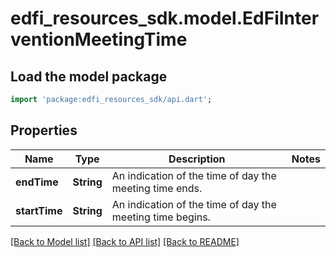 # edfi_resources_sdk.model.EdFiInterventionMeetingTime

## Load the model package
```dart
import 'package:edfi_resources_sdk/api.dart';
```

## Properties
Name | Type | Description | Notes
------------ | ------------- | ------------- | -------------
**endTime** | **String** | An indication of the time of day the meeting time ends. | 
**startTime** | **String** | An indication of the time of day the meeting time begins. | 

[[Back to Model list]](../README.md#documentation-for-models) [[Back to API list]](../README.md#documentation-for-api-endpoints) [[Back to README]](../README.md)


